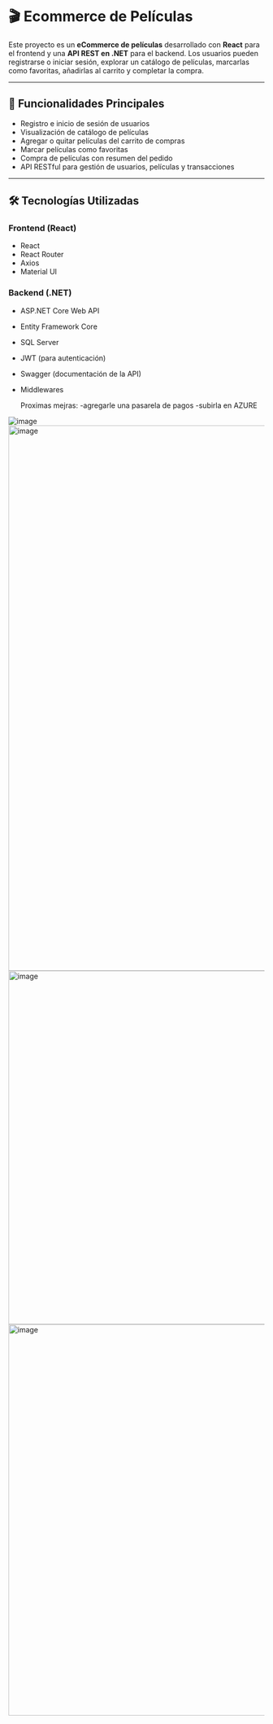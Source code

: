 # 🎬 Ecommerce de Películas

Este proyecto es un **eCommerce de películas** desarrollado con **React** para el frontend y una **API REST en .NET** para el backend. Los usuarios pueden registrarse o iniciar sesión, explorar un catálogo de películas, marcarlas como favoritas, añadirlas al carrito y completar la compra.

---

## 🧩 Funcionalidades Principales

- Registro e inicio de sesión de usuarios
- Visualización de catálogo de películas
- Agregar o quitar películas del carrito de compras
- Marcar películas como favoritas
- Compra de películas con resumen del pedido
- API RESTful para gestión de usuarios, películas y transacciones

---

## 🛠️ Tecnologías Utilizadas

### Frontend (React)
- React
- React Router
- Axios
- Material UI

### Backend (.NET)
- ASP.NET Core Web API
- Entity Framework Core
- SQL Server
- JWT (para autenticación)
- Swagger (documentación de la API)
- Middlewares

  Proximas mejras:
  -agregarle una pasarela de pagos
  -subirla en AZURE

![image](https://github.com/user-attachments/assets/3344a379-9bcb-4c72-849a-d5039239c2a6)
<img width="1909" height="1072" alt="image" src="https://github.com/user-attachments/assets/33c83686-c6b0-4863-a428-fc78f504771b" />
<img width="1873" height="695" alt="image" src="https://github.com/user-attachments/assets/dfa078e8-f2d6-41d9-8656-0dc20d1c7a75" />
<img width="1778" height="769" alt="image" src="https://github.com/user-attachments/assets/3d9ad5bb-13fa-4f7e-a338-1c60450c7608" />




